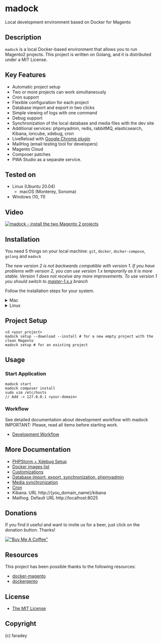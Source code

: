 # madock
Local development environment based on Docker for Magento

## Description
`madock` is a local Docker-based environment that allows you to run Magento2 projects.
This project is written on Golang, and it is distributed under a MIT License.

## Key Features
* Automatic project setup
* Two or more projects can work simultaneously
* Cron support
* Flexible configuration for each project
* Database import and export in two clicks
* Simple viewing of logs with one command
* Debug support
* Synchronization of the local database and media files with the dev site
* Additional services: phpmyadmin, redis, rabbitMQ, elasticsearch, Kibana, ioncube, xdebug, cron
* LiveReload with [Google Chrome plugin](https://chrome.google.com/webstore/detail/livereload-for-madock/cmablbpbnbbgmakinefjgmgpolfahdbo)
* MailHog (email testing tool for developers)
* Magento Cloud
* Composer patches
* PWA Studio as a separate service.

## Tested on
* Linux (Ubuntu 20.04)
  * macOS (Monterey, Sonoma)
* Windows (10, 11)

## Video

[![madock - install the two Magento 2 projects](https://i9.ytimg.com/vi/_9NvZak_kt8/mq1.jpg?sqp=CPTN95cG&rs=AOn4CLCdHqilfuAftZYHtejLn8v52qWP3g)](https://www.youtube.com/watch?v=_9NvZak_kt8)

## Installation

You need 5 things on your local machine: `git`, `docker`, `docker-compose`, `golang` and `madock`

_The new version 2 is not backwards compatible with version 1. 
If you have problems with version 2, you can use version 1.x temporarily as it is more stable. 
Version 1 does not receive any more improvements. 
To use version 1 you should switch to [master-1.x.x](https://github.com/faradey/madock/tree/master-1.x.x) branch_

Follow the installation steps for your system.
<details>
<summary>Mac</summary>

1. Install [Docker](https://docs.docker.com/docker-for-mac/install/)
2. Install [Golang](https://go.dev/doc/install)
3. Clone this repo and follow into folder "madock"
```
git clone git@github.com:faradey/madock.git
```
If you got error "git@github.com: Permission denied (publickey)." see [solution](https://docs.github.com/en/authentication/troubleshooting-ssh/error-permission-denied-publickey#verify-the-public-key-is-attached-to-your-account)

4. Go to the cloned directory
```shell
cd madock
```
5. Compile
```
Run command below for Apple M1

GOARCH=arm64 go build -o madock
```
```
Run command below for Apple Intel

go build -o madock
```
6. Add `madock` bin into your `$PATH`
```shell
Run command below for Apple M1

ln -s absolute_path_to_your_madock_dir/madock /opt/homebrew/bin/
```
```shell
Run command below for Apple Intel

ln -s absolute_path_to_your_madock_dir/madock /usr/local/bin/
```
7. Open a new terminal tab/window and check that `madock` works
```
which madock
madock
```
8. Optionally you can also apply these performance tweaks
    * [http://markshust.com/2018/01/30/performance-tuning-docker-mac](http://markshust.com/2018/01/30/performance-tuning-docker-mac)
</details>

<details>
<summary>Linux</summary>

1. Install docker
   * Install Docker on [Debian](https://docs.docker.com/engine/installation/linux/docker-ce/debian/)
   * Install Docker on [Ubuntu](https://docs.docker.com/engine/installation/linux/docker-ce/ubuntu/)
   * Install Docker on [CentOS](https://docs.docker.com/engine/installation/linux/docker-ce/centos/)
2. Configure permissions
   * [Manage Docker as a non-root user](https://docs.docker.com/install/linux/linux-postinstall/)
3. Install [Docker-compose](https://docs.docker.com/compose/install/)
4. Install [Golang](https://go.dev/doc/install)
5. Clone this repo and follow into folder "madock"
```
git clone git@github.com:faradey/madock.git
```
If you got error "git@github.com: Permission denied (publickey)." see [solution](https://docs.github.com/en/authentication/troubleshooting-ssh/error-permission-denied-publickey#verify-the-public-key-is-attached-to-your-account)

6. Compile
```
go build -o madock
```
7. Add `madock` bin into your `$PATH`
```
ln -s absolute_path_to_your_madock_dir/madock /usr/local/bin/
```
8. Open a new terminal tab/window and check that `madock` works
```
which madock
madock
```
</details>

## Project Setup
```shell
cd <your_project>
madock setup --download --install # for a new empty project with the clean Magento
madock setup # for an existing project
```

## Usage
### Start Application
```
madock start
madock composer install
sudo vim /etc/hosts
// Add -> 127.0.0.1 <your-domain>
```
### Workflow
See detailed documentation about development workflow with madock
IMPORTANT: Please, read all items before starting work.
* [Development Workflow](docs/workflow.md)

## More Documentation

* [PHPStorm + Xdebug Setup](docs/xdebug_phpstorm.md)
* [Docker images list](docs/docker_images.md)
* [Customizations](docs/customizations.md)
* [Database import, export, synchronization, phpmyadmin](docs/database.md)
* [Media synchronization](docs/media.md)
* [Cron](docs/cron.md)
* Kibana. URL http://{you_domain_name}/kibana
* Mailhog. Default URL http://localhost:8025

## Donations
If you find it useful and want to invite us for a beer, just click on the donation button. Thanks!

[!["Buy Me A Coffee"](https://www.buymeacoffee.com/assets/img/custom_images/orange_img.png)](https://www.buymeacoffee.com/faradey)

## Resources
This project has been possible thanks to the following resources:

* [docker-magento](https://github.com/markoshust/docker-magento)
* [dockergento](https://github.com/ModestCoders/magento2-dockergento)

## License

* [The MIT License](https://opensource.org/licenses/MIT)

## Copyright
(c) faradey
